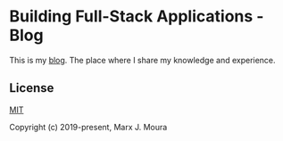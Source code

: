 # Building Full-Stack Applications - Blog

This is my [blog](https://fullstack.app). The place where I share my knowledge and experience.

## License

[MIT](https://github.com/marxjmoura/fullstack-app/blob/master/LICENSE)

Copyright (c) 2019-present, Marx J. Moura
